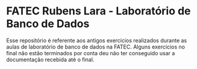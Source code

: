 # FATEC Rubens Lara - Laboratório de Banco de Dados

Esse repositório é referente aos antigos exercícios realizados durante as aulas de laboratório de banco de dados na FATEC. Alguns exercícios no final não estão terminados por conta deu não ter conseguido usar a documentação recebida até o final.